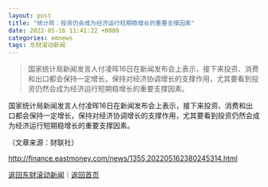 ```yaml
---
layout: post
title: "统计局：投资仍会成为经济运行短期稳增长的重要支撑因素"
date: 2022-05-16 11:41:22 +0800
categories: emnews
tags: 东财滚动新闻
---
```

> 国家统计局新闻发言人付凌晖16日在新闻发布会上表示，接下来投资、消费和出口都会保持一定增长，保持对经济协调增长的支撑作用，尤其要看到投资仍然会成为经济运行短期稳增长的重要支撑因素。

<p>国家统计局新闻发言人付凌晖16日在新闻发布会上表示，接下来投资、消费和出口都会保持一定增长，保持对经济协调增长的支撑作用，尤其要看到投资仍然会成为经济运行短期稳增长的重要支撑因素。</p><p class="em_media">（文章来源：财联社）</p>

<http://finance.eastmoney.com/news/1355,202205162380245314.html>

[返回东财滚动新闻](//finews.withounder.com/emnews/)｜[返回首页](//finews.withounder.com/)